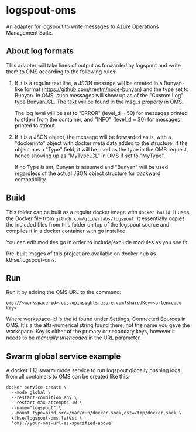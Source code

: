 # logspout-oms

An adapter for logspout to write messages to Azure Operations Management Suite.

## About log formats

This adapter will take lines of output as forwarded by logspout and write them
to OMS according to the following rules:

1. If it is a regular text line, a JSON message will be created in a
   Bunyan-like format (https://github.com/trentm/node-bunyan) and the
   type set to Bunyan. In OMS, such messages will show up as of the
   "Custom Log" type Bunyan_CL. The text will be found in the msg_s
   property in OMS.

   The log level will be set to "ERROR" (level_d = 50) for messages
   printed to stderr from the container, and "INFO" (level_d = 30) for
   messages printed to stdout.

2. If it is a JSON object, the message will be forwarded as is, with
   a "dockerinfo" object with docker meta data added to the structure.
   If the object has a "Type" field, it will be used as the type in the
   OMS request, hence showing up as "MyType_CL" in OMS if set to "MyType".

   If no Type is set, Bunyan is assumed and "Bunyan" will be used
   regardless of the actual JSON object structure for backward
   compatibility.

## Build

This folder can be built as a regular docker image with `docker build`. It
uses the Docker file from `github.com/gliderlabs/logspout`. It essentially
copies the included files from this folder on top of the logspout source and
compiles it in a docker container with go installed.

You can edit modules.go in order to include/exclude modules as you see fit.

Pre-built images of this project are available on docker hub as kthse/logspout-oms.

## Run

Run it by adding the OMS URL to the command:

```
oms://<workspace-id>.ods.opinsights.azure.com?sharedKey=<urlencoded key>
```

Where workspace-id is the id found under Settings, Connected Sources in
OMS. It's a the alfa-numerical string found there, not the name you gave
the workspace. Key is either of the primary or secondary keys, however
it needs to be *manually urlencoded* in the URL parameter.

## Swarm global service example

A docker 1.12 swarm mode service to run logspout globally pushing logs
from all containers to OMS can be created like this:

```
docker service create \
  --mode global \
  --restart-condition any \
  --restart-max-attempts 10 \
  --name="logspout" \
  --mount type=bind,src=/var/run/docker.sock,dst=/tmp/docker.sock \
  kthse/logspout-oms:latest \
  'oms://your-oms-url-as-specified-above'
```
